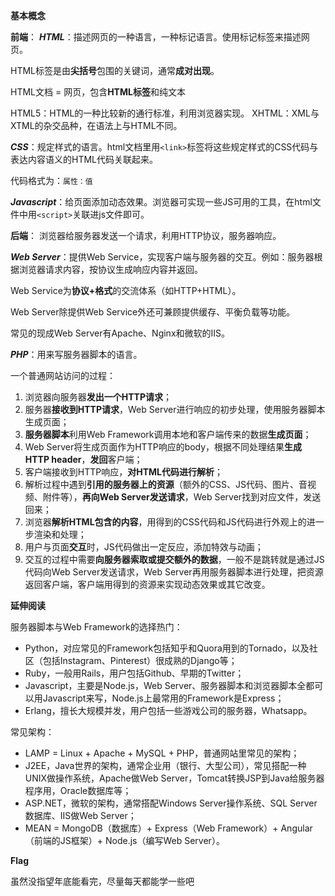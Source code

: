 **基本概念**

**前端**：
***HTML***：描述网页的一种语言，一种标记语言。使用标记标签来描述网页。

HTML标签是由**尖括号**包围的关键词，通常**成对出现**。

HTML文档 = 网页，包含**HTML标签**和纯文本

HTML5：HTML的一种比较新的通行标准，利用浏览器实现。
XHTML：XML与XTML的杂交品种，在语法上与HTML不同。

***CSS***：规定样式的语言。html文档里用`<link>`标签将这些规定样式的CSS代码与  表达内容语义的HTML代码关联起来。

代码格式为：`属性：值`

***Javascript***：给页面添加动态效果。浏览器可实现一些JS可用的工具，在html文件中用`<script>`关联进js文件即可。

**后端**：
浏览器给服务器发送一个请求，利用HTTP协议，服务器响应。

***Web Server***：提供Web Service，实现客户端与服务器的交互。例如：服务器根据浏览器请求内容，按协议生成响应内容并返回。

Web Service为**协议+格式**的交流体系（如HTTP+HTML）。

Web Server除提供Web Service外还可兼顾提供缓存、平衡负载等功能。

常见的现成Web Server有Apache、Nginx和微软的IIS。

***PHP***：用来写服务器脚本的语言。

一个普通网站访问的过程：
1. 浏览器向服务器**发出一个HTTP请求**；
2. 服务器**接收到HTTP请求**，Web Server进行响应的初步处理，使用服务器脚本生成页面；
3. **服务器脚本**利用Web Framework调用本地和客户端传来的数据**生成页面**；
4. Web Server将生成页面作为HTTP响应的body，根据不同处理结果**生成HTTP header**，**发回**客户端；
5. 客户端接收到HTTP响应，**对HTML代码进行解析**；
6. 解析过程中遇到**引用的服务器上的资源**（额外的CSS、JS代码、图片、音视频、附件等），**再向Web Server发送请求**，Web Server找到对应文件，发送回来；
7. 浏览器**解析HTML包含的内容**，用得到的CSS代码和JS代码进行外观上的进一步渲染和处理；
8. 用户与页面**交互**时，JS代码做出一定反应，添加特效与动画；
9. 交互的过程中需要**向服务器索取或提交额外的数据**，一般不是跳转就是通过JS代码向Web Server发送请求，Web Server再用服务器脚本进行处理，把资源返回客户端，客户端用得到的资源来实现动态效果或其它改变。

**延伸阅读**

服务器脚本与Web Framework的选择热门：
* Python，对应常见的Framework包括知乎和Quora用到的Tornado，以及社区（包括Instagram、Pinterest）很成熟的Django等；
* Ruby，一般用Rails，用户包括Github、早期的Twitter；
* Javascript，主要是Node.js，Web Server、服务器脚本和浏览器脚本全都可以用Javascript来写，Node.js上最常用的Framework是Express；
* Erlang，擅长大规模并发，用户包括一些游戏公司的服务器，Whatsapp。

常见架构：
* LAMP = Linux + Apache + MySQL + PHP，普通网站里常见的架构；
* J2EE，Java世界的架构，通常企业用（银行、大型公司），常见搭配一种UNIX做操作系统，Apache做Web Server，Tomcat转换JSP到Java给服务器程序用，Oracle数据库等；
* ASP.NET，微软的架构，通常搭配Windows Server操作系统、SQL Server数据库、IIS做Web Server；
* MEAN = MongoDB（数据库）+ Express（Web Framework）+ Angular（前端的JS框架）+ Node.js（编写Web Server）。

**Flag**

虽然没指望年底能看完，尽量每天都能学一些吧